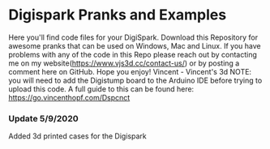# Digispark Pranks and Examples
Here you'll find code files for your DigiSpark.
Download this Repository for awesome pranks that can be used on Windows, Mac and Linux.
If you have problems with any of the code in this Repo please reach out by contacting me on my website(https://www.vjs3d.cc/contact-us/) or by posting a comment here on GitHub.
Hope you enjoy!
Vincent - Vincent's 3d
NOTE: you will need to add the Digistump board to the Arduino IDE before trying to upload this code. A full guide to this can be found here: https://go.vincenthopf.com/Dspcnct

### Update 5/9/2020
Added 3d printed cases for the Digispark
